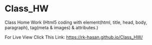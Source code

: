 # Class_HW

Class Home Work (Html5 coding with element(html, title, head, body, paragraph), tag(meta & images) & attributes.)

For Live View Click This Link: https://rk-hasan.github.io/Class_HW/
